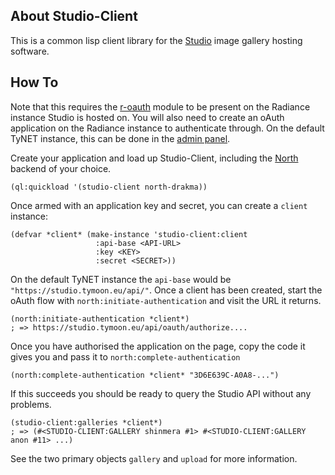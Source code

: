 ## About Studio-Client
This is a common lisp client library for the [Studio](https://github.com/Shirakumo/studio) image gallery hosting software.

## How To
Note that this requires the [r-oauth](https://github.com/Shirakumo/radiance-contribs/tree/master/r-oauth) module to be present on the Radiance instance Studio is hosted on. You will also need to create an oAuth application on the Radiance instance to authenticate through. On the default TyNET instance, this can be done in the [admin panel](http://admin.tymoon.eu/oauth/applications).

Create your application and load up Studio-Client, including the [North](https://shinmera.github.io/north) backend of your choice.

    (ql:quickload '(studio-client north-drakma))

Once armed with an application key and secret, you can create a `client` instance:

    (defvar *client* (make-instance 'studio-client:client 
                       :api-base <API-URL>
                       :key <KEY>
                       :secret <SECRET>))

On the default TyNET instance the `api-base` would be `"https://studio.tymoon.eu/api/"`. Once a client has been created, start the oAuth flow with `north:initiate-authentication` and visit the URL it returns.

    (north:initiate-authentication *client*)
    ; => https://studio.tymoon.eu/api/oauth/authorize....

Once you have authorised the application on the page, copy the code it gives you and pass it to `north:complete-authentication`

    (north:complete-authentication *client* "3D6E639C-A0A8-...")

If this succeeds you should be ready to query the Studio API without any problems.

    (studio-client:galleries *client*)
    ; => (#<STUDIO-CLIENT:GALLERY shinmera #1> #<STUDIO-CLIENT:GALLERY anon #11> ...)

See the two primary objects `gallery` and `upload` for more information.
